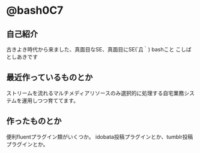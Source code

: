 # @bash0C7

## 自己紹介

古きよき時代から来ました、真面目なSE、真面目にSE(´Д｀) bashこと こしばとしあきです

## 最近作っているものとか

ストリームを流れるマルチメディアリソースのみ選択的に処理する自宅業務システムを運用しつつ育ててます。

## 作ったものとか

便利fluentプラグイン類がいくつか。
idobata投稿プラグインとか、tumblr投稿プラグインとか。
